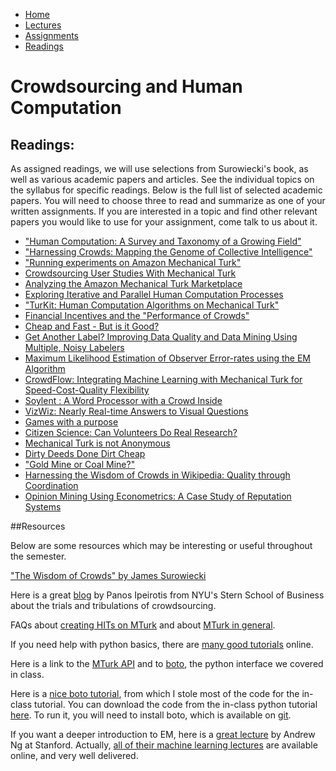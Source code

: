 <ul id="ProjectSubmenu">
    <li><a class="home" href="index.html" title="Home">Home</a></li>
    <li><a class="syllabus" href="syllabus.html" title="Lectures">Lectures</a></li>
    <li><a class="assignments" href="assignments.html" title="Assignments">Assignments</a></li>
    <li><a class="resources" href="resources.html" title="Resources">Readings</a></li>
</ul>

<link rel="stylesheet" type="text/css" href="stylesheet.css" />

# Crowdsourcing and Human Computation

## Readings:

As assigned readings, we will use selections from Surowiecki's book, as well as various academic papers and articles. See the individual topics on the syllabus for specific readings. Below is the full list of selected academic papers. You will need to choose three to read and summarize as one of your written assignments. If you are interested in a topic and find other relevant papers you would like to use for your assignment, come talk to us about it.

- ["Human Computation: A Survey and Taxonomy of a Growing Field"](readings/downloads/intro/QuinnAndBederson.pdf)
- ["Harnessing Crowds: Mapping the Genome of Collective Intelligence"](readings/downloads/intro/MaloneEtAl.pdf)
- ["Running experiments on Amazon Mechanical Turk"](readings/downloads/platform/PaolacciEtAl.pdf)
- [Crowdsourcing User Studies With Mechanical Turk](readings/downloads/platform/KitturEtAl.pdf)
- [Analyzing the Amazon Mechanical Turk Marketplace](readings/downloads/platform/Ipeirotis.pdf)
- [Exploring Iterative and Parallel Human Computation Processes](readings/downloads/programming/LittleEtAl.pdf)
- ["TurKit: Human Computation Algorithms on Mechanical Turk"](readings/downloads/programming/Turkit.pdf)
- [Financial Incentives and the "Performance of Crowds"](readings/downloads/econ/MasonAndWatts.pdf)
- [Cheap and Fast - But is it Good?](readings/downloads/econ/SnowEtAl.pdf)
- [Get Another Label? Improving Data Quality and Data Mining Using Multiple, Noisy Labelers](readings/downloads/econ/ShengEtAl.pdf)
- [Maximum Likelihood Estimation of Observer Error-rates using the EM Algorithm](readings/downloads/ml/EM.pdf)
- [CrowdFlow: Integrating Machine Learning with Mechanical Turk for Speed-Cost-Quality Flexibility](readings/downloads/ml/QuinnEtAl.pdf)
- [Soylent : A Word Processor with a Crowd Inside](readings/downloads/hci/Soylent.pdf)
- [VizWiz: Nearly Real-time Answers to Visual Questions](readings/downloads/hci/Vizwiz.pdf)
- [Games with a purpose](readings/downloads/hci/GWAP.pdf)
- [Citizen Science: Can Volunteers Do Real Research?](readings/downloads/social-science/Cohn.pdf)
- [Mechanical Turk is not Anonymous](readings/downloads/social-science/LeaseEtAl.pdf)
- [Dirty Deeds Done Dirt Cheap](readings/downloads/social-science/Harris.pdf)
- ["Gold Mine or Coal Mine?"](readings/downloads/social-science/FortEtAl.pdf)
- [Harnessing the Wisdom of Crowds in Wikipedia: Quality through Coordination](readings/downloads/collective-intelligence/Wikipedia.pdf)
- [Opinion Mining Using Econometrics: A Case Study of Reputation Systems](readings/downloads/collective-intelligence/GhoseEtAl.pdf)

##Resources

Below are some resources which may be interesting or useful throughout the semester. 

["The Wisdom of Crowds" by James Surowiecki](http://www.amazon.com/The-Wisdom-Crowds-James-Surowiecki/dp/0385721706/)

Here is a great [blog](http://www.behind-the-enemy-lines.com/) by Panos Ipeirotis from NYU's Stern School of Business about the trials and tribulations of crowdsourcing. 

FAQs about [creating HITs on MTurk](https://requester.mturk.com/help/getting_started.html) and about [MTurk in general](http://aws.amazon.com/mturk/faqs/).

If you need help with python basics, there are [many good tutorials](http://www.python.org/about/gettingstarted/) online.

Here is a link to the [MTurk API](http://docs.aws.amazon.com/AWSMechTurk/latest/AWSMturkAPI/ApiReference_OperationsArticle.html) and to [boto](http://boto.readthedocs.org/en/latest/ref/mturk.html), the python interface we covered in class. 

Here is a [nice boto tutorial](http://www.toforge.com/2011/04/boto-mturk-tutorial-create-hits/), from which I stole most of the code for the in-class tutorial. You can download the code from the in-class python tutorial [here](slides/boto-tutorial.tar.gz). To run it, you will need to install boto, which is available on [git](https://github.com/boto/boto).

If you want a deeper introduction to EM, here is a [great lecture](http://www.youtube.com/watch?v=ZZGTuAkF-Hw&feature=PlayList&p=A89DCFA6ADACE599&index=11) by Andrew Ng at Stanford. Actually, [all of their machine learning lectures](http://see.stanford.edu/see/lecturelist.aspx?coll=348ca38a-3a6d-4052-937d-cb017338d7b1) are available online, and very well delivered.
